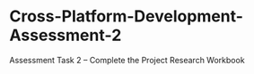 # Cross-Platform-Development-Assessment-2
Assessment Task 2 – Complete the Project Research Workbook
